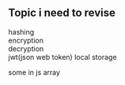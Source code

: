 ## Topic i need to revise
hashing  
encryption  
decryption  
jwt(json web token) 
local storage   

some in js array
